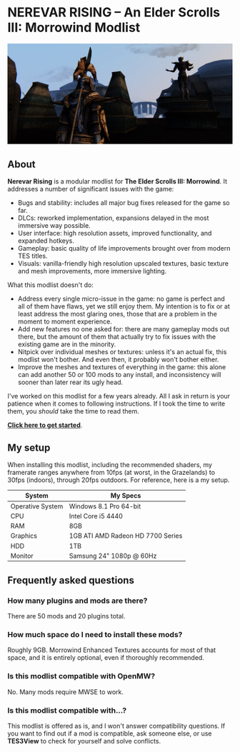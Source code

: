 # NEREVAR RISING – An Elder Scrolls III: Morrowind Modlist

![Banner](pictures/banner.jpg)

## About

**Nerevar Rising** is a modular modlist for **The Elder Scrolls III: Morrowind**. It addresses a number of significant issues with the game:

- Bugs and stability: includes all major bug fixes released for the game so far.
- DLCs: reworked implementation, expansions delayed in the most immersive way possible.
- User interface: high resolution assets, improved functionality, and expanded hotkeys.
- Gameplay: basic quality of life improvements brought over from modern TES titles.
- Visuals: vanilla-friendly high resolution upscaled textures, basic texture and mesh improvements, more immersive lighting.

What this modlist doesn't do:

- Address every single micro-issue in the game: no game is perfect and all of them have flaws, yet we still enjoy them. My intention is to fix or at least address the most glaring ones, those that are a problem in the moment to moment experience.
- Add new features no one asked for: there are many gameplay mods out there, but the amount of them that actually try to fix issues with the existing game are in the minority.
- Nitpick over individual meshes or textures: unless it's an actual fix, this modlist won't bother. And even then, it probably won't bother either.
- Improve the meshes and textures of everything in the game: this alone can add another 50 or 100 mods to any install, and inconsistency will sooner than later rear its ugly head.

I've worked on this modlist for a few years already. All I ask in return is your patience when it comes to following instructions. If I took the time to write them, you *should* take the time to read them.

[**Click here to get started**](setup.md).

## My setup

When installing this modlist, including the recommended shaders, my framerate ranges anywhere from 10fps (at worst, in the Grazelands) to 30fps (indoors), through 20fps outdoors. For reference, here is a my setup.

System | My Specs
------------ | -------------
Operative System | Windows 8.1 Pro 64-bit
CPU | Intel Core i5 4440
RAM | 8GB
Graphics | 1GB ATI AMD Radeon HD 7700 Series
HDD | 1TB
Monitor | Samsung 24" 1080p @ 60Hz

## Frequently asked questions

### How many plugins and mods are there?

There are 50 mods and 20 plugins total.

### How much space do I need to install these mods?

Roughly 9GB. Morrowind Enhanced Textures accounts for most of that space, and it is entirely optional, even if thoroughly recommended.

### Is this modlist compatible with OpenMW?

No. Many mods require MWSE to work.

### Is this modlist compatible with...?

This modlist is offered as is, and I won't answer compatibility questions. If you want to find out if a mod is compatible, ask someone else, or use **TES3View** to check for yourself and solve conflicts.
